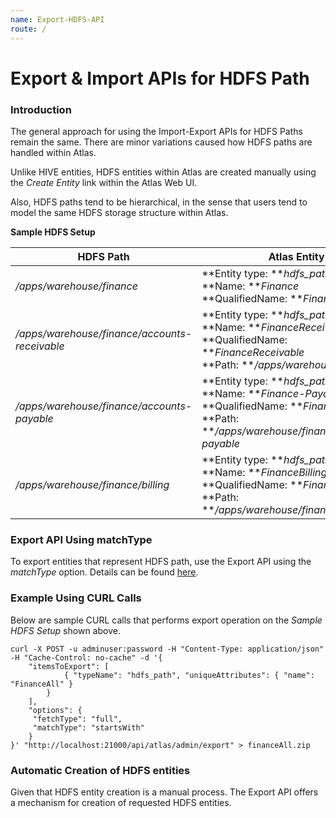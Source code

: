```yaml
---
name: Export-HDFS-API
route: /
---
```


# Export & Import APIs for HDFS Path

### Introduction

The general approach for using the Import-Export APIs for HDFS Paths remain the same. There are minor variations caused how HDFS paths are handled within Atlas.

Unlike HIVE entities, HDFS entities within Atlas are created manually using the _Create Entity_ link within the Atlas Web UI.

Also, HDFS paths tend to be hierarchical, in the sense that users tend to model the same HDFS storage structure within Atlas.

__Sample HDFS Setup__

|**HDFS Path**|**Atlas Entity**|
| ------------ | ------------ |
|<em>/apps/warehouse/finance</em>|**Entity type: **<em>hdfs_path</em><br/>**Name: **<em>Finance</em><br/>**QualifiedName: **<em>FinanceAll</em>|
|<em>/apps/warehouse/finance/accounts-receivable</em>|**Entity type: **<em>hdfs_path</em><br/>**Name: **<em>FinanceReceivable</em><br/>**QualifiedName: **<em>FinanceReceivable</em><br/>**Path: **<em>/apps/warehouse/finance</em>|
|<em>/apps/warehouse/finance/accounts-payable</em>|**Entity type: **<em>hdfs_path</em><br/>**Name: **<em>Finance-Payable</em><br/>**QualifiedName: **<em>FinancePayable</em><br/>**Path: **<em>/apps/warehouse/finance/accounts-payable</em>|
|<em>/apps/warehouse/finance/billing</em>|**Entity type: **<em>hdfs_path</em><br/>**Name: **<em>FinanceBilling</em><br/>**QualifiedName: **<em>FinanceBilling</em><br/>**Path: **<em>/apps/warehouse/finance/billing</em>|


### Export API Using matchType
To export entities that represent HDFS path, use the Export API using the _matchType_ option. Details can be found [here](Export-API).

### Example Using CURL Calls
Below are sample CURL calls that performs export operation on the _Sample HDFS Setup_ shown above.

```
curl -X POST -u adminuser:password -H "Content-Type: application/json" -H "Cache-Control: no-cache" -d '{
    "itemsToExport": [
            { "typeName": "hdfs_path", "uniqueAttributes": { "name": "FinanceAll" }
        }
    ],
    "options": {
     "fetchType": "full",
     "matchType": "startsWith"
    }
}' "http://localhost:21000/api/atlas/admin/export" > financeAll.zip
```

### Automatic Creation of HDFS entities
Given that HDFS entity creation is a manual process. The Export API offers a mechanism for creation of requested HDFS entities.
